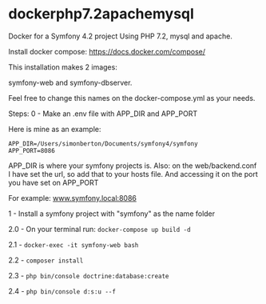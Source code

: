 # dockerphp7.2apachemysql
Docker for a Symfony 4.2 project
Using PHP 7.2, mysql and apache.

Install docker compose:
https://docs.docker.com/compose/

This installation makes 2 images:

symfony-web and symfony-dbserver.

Feel free to change this names on the docker-compose.yml as your needs.

Steps:
0 - Make an .env file with APP_DIR and APP_PORT

Here is mine as an example:

```
APP_DIR=/Users/simonberton/Documents/symfony4/symfony
APP_PORT=8086
```
APP_DIR is where your symfony projects is.
Also: on the web/backend.conf I have set the url, so add that to your hosts file. And accessing it on the port you have set on APP_PORT

For example: www.symfony.local:8086

1 - Install a symfony project with "symfony" as the name folder

2.0 - On your terminal run: ```docker-compose up build -d```

2.1 - ```docker-exec -it symfony-web bash```

2.2 - ```composer install```

2.3 - ```php bin/console doctrine:database:create```

2.4 - ```php bin/console d:s:u --f```